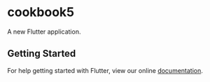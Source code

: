 # cookbook5

A new Flutter application.

## Getting Started

For help getting started with Flutter, view our online
[documentation](https://flutter.io/).
